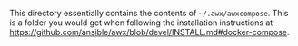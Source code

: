 
This directory essentially contains the contents of `~/.awx/awxcompose`.
This is a folder you would get when following the installation instructions at
https://github.com/ansible/awx/blob/devel/INSTALL.md#docker-compose.